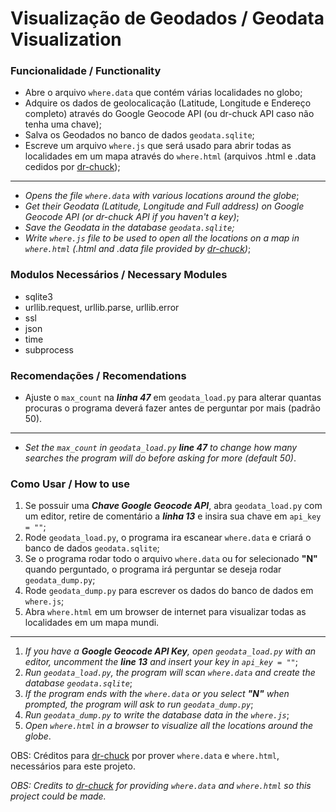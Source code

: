 # Visualização de Geodados / Geodata Visualization

### Funcionalidade / Functionality
- Abre o arquivo `where.data` que contém várias localidades no globo;
- Adquire os dados de geolocalicação (Latitude, Longitude e Endereço completo) através do Google Geocode API (ou dr-chuck API caso não tenha uma chave);
- Salva os Geodados no banco de dados `geodata.sqlite`;
- Escreve um arquivo `where.js` que será usado para abrir todas as localidades em um mapa através do `where.html` (arquivos .html e .data cedidos por [dr-chuck](https://py4e-data.dr-chuck.net/));
---
- *Opens the file `where.data` with various locations around the globe*;
- *Get their Geodata (Latitude, Longitude and Full address) on Google Geocode API (or dr-chuck API if you haven't a key)*;
- *Save the Geodata in the database `geodata.sqlite`;*
- *Write `where.js` file to be used to open all the locations on a map in `where.html` (.html and .data file provided by [dr-chuck](https://py4e-data.dr-chuck.net/))*;

### Modulos Necessários / Necessary Modules
- sqlite3
- urllib.request, urllib.parse, urllib.error
- ssl
- json
- time
- subprocess

### Recomendações / Recomendations
- Ajuste o `max_count` na ***linha 47*** em `geodata_load.py` para alterar quantas procuras o programa deverá fazer antes de perguntar por mais (padrão 50).
---
- *Set the `max_count` in `geodata_load.py` ***line 47*** to change how many searches the program will do before asking for more (default 50)*.

### Como Usar / How to use
1. Se possuir uma ***Chave Google Geocode API***, abra `geodata_load.py` com um editor, retire de comentário a ***linha 13*** e insira sua chave em `api_key = ""`;
2. Rode `geodata_load.py`, o programa ira escanear `where.data` e criará o banco de dados `geodata.sqlite`;
3. Se o programa rodar todo o arquivo `where.data` ou for selecionado **"N"** quando perguntado, o programa irá perguntar se deseja rodar `geodata_dump.py`;
4. Rode `geodata_dump.py` para escrever os dados do banco de dados em `where.js`;
5. Abra `where.html` em um browser de internet para visualizar todas as localidades em um mapa mundi.
---
1. *If you have a ***Google Geocode API Key***, open `geodata_load.py` with an editor, uncomment the ***line 13*** and insert your key in `api_key = ""`*;
2. *Run `geodata_load.py`, the program will scan `where.data` and create the database `geodata.sqlite`*;
3. *If the program ends with the `where.data` or you select **"N"** when prompted, the program will ask to run `geodata_dump.py`*;
4. *Run `geodata_dump.py` to write the database data in the `where.js`*;
5. *Open `where.html` in a browser to visualize all the locations around the globe*.

OBS: Créditos para [dr-chuck](https://py4e-data.dr-chuck.net/) por prover `where.data` e `where.html`, necessários para este projeto.

*OBS: Credits to [dr-chuck](https://py4e-data.dr-chuck.net/) for providing `where.data` and `where.html` so this project could be made.*
